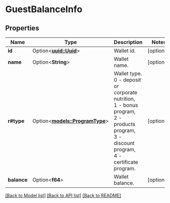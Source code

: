 # GuestBalanceInfo

## Properties

Name | Type | Description | Notes
------------ | ------------- | ------------- | -------------
**id** | Option<[**uuid::Uuid**](uuid::Uuid.md)> | Wallet id. | [optional]
**name** | Option<**String**> | Wallet name. | [optional]
**r#type** | Option<[**models::ProgramType**](ProgramType.md)> | Wallet type.  <br>0 - deposit or corporate nutrition,<br />1 - bonus program,<br />2 - products program,<br />3 - discount program,<br />4 - certificate program. | [optional]
**balance** | Option<**f64**> | Wallet balance. | [optional]

[[Back to Model list]](../README.md#documentation-for-models) [[Back to API list]](../README.md#documentation-for-api-endpoints) [[Back to README]](../README.md)


